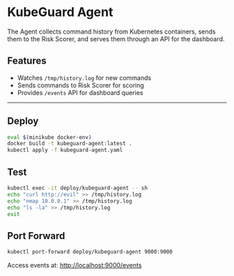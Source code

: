 # KubeGuard Agent

The Agent collects command history from Kubernetes containers, sends them to the Risk Scorer, and serves them through an API for the dashboard.

## Features
- Watches `/tmp/history.log` for new commands
- Sends commands to Risk Scorer for scoring
- Provides `/events` API for dashboard queries

---

## Deploy
```bash
eval $(minikube docker-env)
docker build -t kubeguard-agent:latest .
kubectl apply -f kubeguard-agent.yaml
```

## Test
```bash
kubectl exec -it deploy/kubeguard-agent -- sh
echo "curl http://evil" >> /tmp/history.log
echo "nmap 10.0.0.1" >> /tmp/history.log
echo "ls -la" >> /tmp/history.log
exit
```

## Port Forward
```bash
kubectl port-forward deploy/kubeguard-agent 9000:9000
```

Access events at: [http://localhost:9000/events](http://localhost:9000/events)
